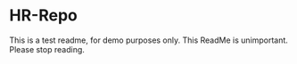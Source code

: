 # HR-Repo
This is a test readme, for demo purposes only.
This ReadMe is unimportant.
Please stop reading.
